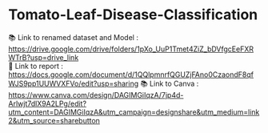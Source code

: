 ﻿# Tomato-Leaf-Disease-Classification
📚 Link to renamed dataset and Model : https://drive.google.com/drive/folders/1pXo_UuP1Tmet4ZiZ_bDVfgcEeFXRWTrB?usp=drive_link <br>
📄 Link to report : https://docs.google.com/document/d/1QQlpmnrfQGUZjFAno0CzaondF8qfWJS9pp1UUWVXFVo/edit?usp=sharing
📚 Link to Canva : https://www.canva.com/design/DAGIMGiIqzA/7jp4d-Arlwjt7dlX9A2LPg/edit?utm_content=DAGIMGiIqzA&utm_campaign=designshare&utm_medium=link2&utm_source=sharebutton
